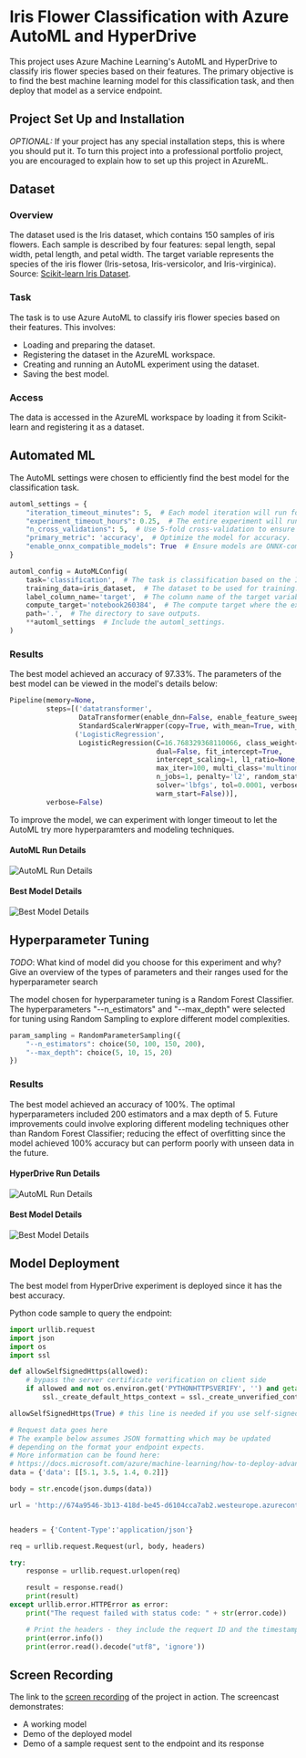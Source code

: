 # Iris Flower Classification with Azure AutoML and HyperDrive

This project uses Azure Machine Learning's AutoML and HyperDrive to classify iris flower species based on their features. The primary objective is to find the best machine learning model for this classification task, and then deploy that model as a service endpoint.

## Project Set Up and Installation
*OPTIONAL:* If your project has any special installation steps, this is where you should put it. To turn this project into a professional portfolio project, you are encouraged to explain how to set up this project in AzureML.

## Dataset

### Overview
The dataset used is the Iris dataset, which contains 150 samples of iris flowers. Each sample is described by four features: sepal length, sepal width, petal length, and petal width. The target variable represents the species of the iris flower (Iris-setosa, Iris-versicolor, and Iris-virginica). Source: [Scikit-learn Iris Dataset](https://scikit-learn.org/stable/modules/generated/sklearn.datasets.load_iris.html#sklearn.datasets.load_iris).

### Task
The task is to use Azure AutoML to classify iris flower species based on their features. This involves:
- Loading and preparing the dataset.
- Registering the dataset in the AzureML workspace.
- Creating and running an AutoML experiment using the dataset.
- Saving the best model.

### Access
The data is accessed in the AzureML workspace by loading it from Scikit-learn and registering it as a dataset.

## Automated ML
The AutoML settings were chosen to efficiently find the best model for the classification task.
```python
automl_settings = {
    "iteration_timeout_minutes": 5,  # Each model iteration will run for a maximum of 5 minutes.
    "experiment_timeout_hours": 0.25,  # The entire experiment will run for a maximum of 15 minutes.
    "n_cross_validations": 5,  # Use 5-fold cross-validation to ensure model robustness.
    "primary_metric": 'accuracy',  # Optimize the model for accuracy.
    "enable_onnx_compatible_models": True  # Ensure models are ONNX-compatible for deployment.
}

automl_config = AutoMLConfig(
    task='classification',  # The task is classification based on the Iris dataset.
    training_data=iris_dataset,  # The dataset to be used for training.
    label_column_name='target',  # The column name of the target variable.
    compute_target='notebook260384',  # The compute target where the experiment will run.
    path='.',  # The directory to save outputs.
    **automl_settings  # Include the automl_settings.
)
```

### Results
The best model achieved an accuracy of 97.33%. The parameters of the best model can be viewed in the model's details below:
```python
Pipeline(memory=None,
         steps=[('datatransformer',
                 DataTransformer(enable_dnn=False, enable_feature_sweeping=False, feature_sweeping_config={}, feature_sweeping_timeout=86400, featurization_config=None, force_text_dnn=False, is_cross_validation=True, is_onnx_compatible=True, observer=None, task='classification'),
                 StandardScalerWrapper(copy=True, with_mean=True, with_std=False)),
                ('LogisticRegression',
                 LogisticRegression(C=16.768329368110066, class_weight=None,
                                    dual=False, fit_intercept=True,
                                    intercept_scaling=1, l1_ratio=None,
                                    max_iter=100, multi_class='multinomial',
                                    n_jobs=1, penalty='l2', random_state=None,
                                    solver='lbfgs', tol=0.0001, verbose=0,
                                    warm_start=False))],
         verbose=False)
```
To improve the model, we can experiment with longer timeout to let the AutoML try more hyperparamters and modeling techniques.

#### AutoML Run Details
![AutoML Run Details](./screenshots/AutoML_RunDetails.png)

#### Best Model Details
![Best Model Details](./screenshots/AutoML_BestModel.png)

## Hyperparameter Tuning
*TODO*: What kind of model did you choose for this experiment and why? Give an overview of the types of parameters and their ranges used for the hyperparameter search

The model chosen for hyperparameter tuning is a Random Forest Classifier. The hyperparameters "--n_estimators" and "--max_depth" were selected for tuning using Random Sampling to explore different model complexities.

```python
param_sampling = RandomParameterSampling({
    "--n_estimators": choice(50, 100, 150, 200),
    "--max_depth": choice(5, 10, 15, 20)
})
```

### Results
The best model achieved an accuracy of 100%. The optimal hyperparameters included 200 estimators and a max depth of 5. Future improvements could involve exploring different modeling techniques other than Random Forest Classifier; reducing the effect of overfitting since the model achieved 100% accuracy but can perform poorly with unseen data in the future.

#### HyperDrive Run Details
![AutoML Run Details](./screenshots/HyperDrive_RunDetails.png)

#### Best Model Details
![Best Model Details](./screenshots/HyperDrive_BestModel.png)


## Model Deployment
The best model from HyperDrive experiment is deployed since it has the best accuracy.

Python code sample to query the endpoint:
```python
import urllib.request
import json
import os
import ssl

def allowSelfSignedHttps(allowed):
    # bypass the server certificate verification on client side
    if allowed and not os.environ.get('PYTHONHTTPSVERIFY', '') and getattr(ssl, '_create_unverified_context', None):
        ssl._create_default_https_context = ssl._create_unverified_context

allowSelfSignedHttps(True) # this line is needed if you use self-signed certificate in your scoring service.

# Request data goes here
# The example below assumes JSON formatting which may be updated
# depending on the format your endpoint expects.
# More information can be found here:
# https://docs.microsoft.com/azure/machine-learning/how-to-deploy-advanced-entry-script
data = {'data': [[5.1, 3.5, 1.4, 0.2]]}

body = str.encode(json.dumps(data))

url = 'http://674a9546-3b13-418d-be45-d6104cca7ab2.westeurope.azurecontainer.io/score'


headers = {'Content-Type':'application/json'}

req = urllib.request.Request(url, body, headers)

try:
    response = urllib.request.urlopen(req)

    result = response.read()
    print(result)
except urllib.error.HTTPError as error:
    print("The request failed with status code: " + str(error.code))

    # Print the headers - they include the requert ID and the timestamp, which are useful for debugging the failure
    print(error.info())
    print(error.read().decode("utf8", 'ignore'))

```

## Screen Recording
The link to the [screen recording](https://www.youtube.com/watch?v=DmYONVkRcR8) of the project in action. The screencast demonstrates:
- A working model
- Demo of the deployed  model
- Demo of a sample request sent to the endpoint and its response
